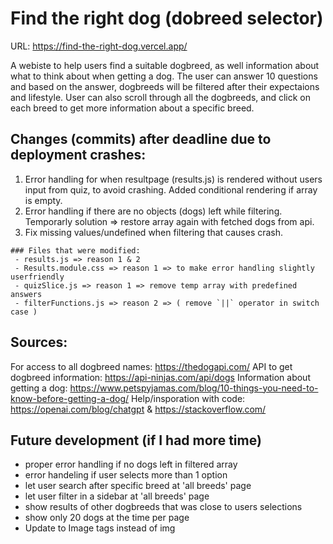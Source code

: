 # Find the right dog (dobreed selector)

 URL: https://find-the-right-dog.vercel.app/

 A webiste to help users find a suitable dogbreed, as well information about what to think about when getting a dog.
 The user can answer 10 questions and based on the answer, dogbreeds will be filtered after their expectaions and lifestyle.
 User can also scroll through all the dogbreeds, and click on each breed to get more information about a specific breed.
 
 ## Changes (commits) after deadline due to deployment crashes:
   1. Error handling for when resultpage (results.js) is rendered without users input from quiz, to avoid crashing. Added conditional rendering if array is empty.
   2. Error handling if there are no objects (dogs) left while filtering. Temporarly solution => restore array again with fetched dogs from api.
   3. Fix missing values/undefined when filtering that causes crash.
  
    ### Files that were modified:
     - results.js => reason 1 & 2 
     - Results.module.css => reason 1 => to make error handling slightly userfriendly
     - quizSlice.js => reason 1 => remove temp array with predefined answers 
     - filterFunctions.js => reason 2 => ( remove `||` operator in switch case )

 ## Sources:
  For access to all dogbreed names: https://thedogapi.com/ 
  API to get dogbreed information: https://api-ninjas.com/api/dogs
  Information about getting a dog: https://www.petspyjamas.com/blog/10-things-you-need-to-know-before-getting-a-dog/ 
  Help/insporation with code: https://openai.com/blog/chatgpt & https://stackoverflow.com/

## Future development (if I had more time)
  - proper error handling if no dogs left in filtered array
  - error handeling if user selects more than 1 option
  - let user search after specific breed at 'all breeds' page
  - let user filter in a sidebar at 'all breeds' page
  - show results of other dogbreeds that was close to users selections
  - show only 20 dogs at the time per page
  - Update to Image tags instead of img
 

